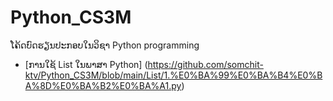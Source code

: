 # Python_CS3M

ໂຄ້ດບົດຮຽນປະກອບໃນວິຊາ Python programming

- [ການໃຊ້ List ໃນພາສາ Python] (https://github.com/somchit-ktv/Python_CS3M/blob/main/List/1.%E0%BA%99%E0%BA%B4%E0%BA%8D%E0%BA%B2%E0%BA%A1.py)
